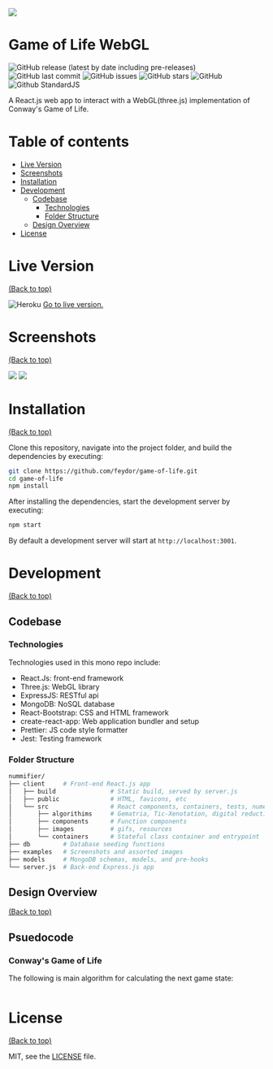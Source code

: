 ![](./examples/banner.png)

# Game of Life WebGL

![GitHub release (latest by date including pre-releases)](https://img.shields.io/github/v/release/feydor/game-of-life?include_prereleases)
![GitHub last commit](https://img.shields.io/github/last-commit/feydor/game-of-life)
![GitHub issues](https://img.shields.io/github/issues-raw/feydor/game-of-life)
![GitHub stars](https://img.shields.io/github/stars/feydor/game-of-life)
![GitHub](https://img.shields.io/github/license/feydor/game-of-life)
![Github StandardJS](https://img.shields.io/badge/code_style-standard-brightgreen.svg)

A React.js web app to interact with a WebGL(three.js) implementation of Conway's Game of Life.

# Table of contents

- [Live Version](#liveversion)
- [Screenshots](#screenshots)
- [Installation](#installation)
- [Development](#development)
  - [Codebase](#codebase)
    - [Technologies](#technologies)
    - [Folder Structure](#folder-structure)
  - [Design Overview](#design-overview)
- [License](#license)

# Live Version
[(Back to top)](#table-of-contents)

![Heroku](https://heroku-badges.herokuapp.com/?app=#&root=index.html)
[Go to live version.](#)

# Screenshots
[(Back to top)](#table-of-contents)

![](./examples/main.png)
![](./examples/function.png)

# Installation
[(Back to top)](#table-of-contents)

Clone this repository, navigate into the project folder, and build the dependencies by executing:

```sh
git clone https://github.com/feydor/game-of-life.git
cd game-of-life
npm install
```

After installing the dependencies, start the development server by executing:

```sh
npm start
```

By default a development server will start at ``http://localhost:3001``. 

# Development
[(Back to top)](#table-of-contents)

## Codebase

### Technologies

Technologies used in this mono repo include:

- React.Js: front-end framework
- Three.js: WebGL library
- ExpressJS: RESTful api
- MongoDB: NoSQL database
- React-Bootstrap: CSS and HTML framework
- create-react-app: Web application bundler and setup
- Prettier: JS code style formatter
- Jest: Testing framework

### Folder Structure

```sh
nummifier/
├── client     # Front-end React.js app
│   ├── build               # Static build, served by server.js
│   ├── public              # HTML, favicons, etc
│   └── src                 # React components, containers, tests, numerological methods
│       ├── algorithims     # Gematria, Tic-Xenotation, digital reduction
│       ├── components      # Function components
│       ├── images          # gifs, resources
│       └── containers      # Stateful class container and entrypoint
├── db         # Database seeding functions
├── examples   # Screenshots and assorted images
├── models     # MongoDB schemas, models, and pre-hooks
└── server.js  # Back-end Express.js app
```

## Design Overview
[(Back to top)](#table-of-contents)

## Psuedocode

### Conway's Game of Life
The following is main algorithm for calculating the next game state:
```
```

# License
[(Back to top)](#table-of-contents)

MIT, see the [LICENSE](./LICENSE) file.
